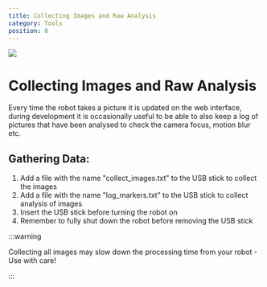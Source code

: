 ```yaml
---
title: Collecting Images and Raw Analysis
category: Tools
position: 8
---
```

![](/images/IMG_20190411_084248.jpg)

# Collecting Images and Raw Analysis

Every time the robot takes a picture it is updated on the web interface, during development it is occasionally useful to be able to also keep a log of pictures that have been analysed to check the camera focus, motion blur etc.

## Gathering Data:

1. Add a file with the name "collect_images.txt" to the USB stick to collect the images
2. Add a file with the name "log_markers.txt" to the USB stick to collect analysis of images
3. Insert the USB stick before turning the robot on
4. Remember to fully shut down the robot before removing the USB stick

:::warning

Collecting all images may slow down the processing time from your robot - Use with care!

:::

